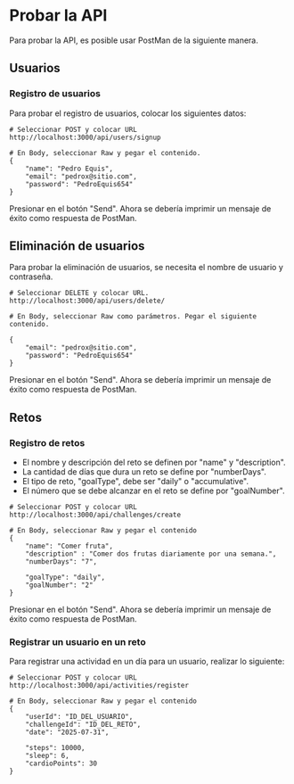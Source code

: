 # Probar la API

Para probar la API, es posible usar PostMan de la siguiente manera.

## Usuarios

### Registro de usuarios

Para probar el registro de usuarios, colocar los siguientes datos:

```
# Seleccionar POST y colocar URL
http://localhost:3000/api/users/signup

# En Body, seleccionar Raw y pegar el contenido.
{
    "name": "Pedro Equis",
    "email": "pedrox@sitio.com",
    "password": "PedroEquis654"
}
```
Presionar en el botón "Send".
Ahora se debería imprimir un mensaje de éxito como respuesta de PostMan.

## Eliminación de usuarios

Para probar la eliminación de usuarios, se necesita el nombre de usuario y contraseña.

```
# Seleccionar DELETE y colocar URL.
http://localhost:3000/api/users/delete/

# En Body, seleccionar Raw como parámetros. Pegar el siguiente contenido.

{
    "email": "pedrox@sitio.com",
    "password": "PedroEquis654"
}
```
Presionar en el botón "Send".
Ahora se debería imprimir un mensaje de éxito como respuesta de PostMan.

## Retos

### Registro de retos

 - El nombre y descripción del reto se definen por "name" y "description".
 - La cantidad de días que dura un reto se define por "numberDays".
 - El tipo de reto, "goalType", debe ser "daily" o "accumulative".
 - El número que se debe alcanzar en el reto se define por "goalNumber".

```
# Seleccionar POST y colocar URL
http://localhost:3000/api/challenges/create

# En Body, seleccionar Raw y pegar el contenido
{
    "name": "Comer fruta",
    "description" : "Comer dos frutas diariamente por una semana.",
    "numberDays": "7",
    
    "goalType": "daily",
    "goalNumber": "2"
}
```

Presionar en el botón "Send".
Ahora se debería imprimir un mensaje de éxito como respuesta de PostMan.

### Registrar un usuario en un reto

Para registrar una actividad en un día para un usuario, realizar lo siguiente:

```
# Seleccionar POST y colocar URL
http://localhost:3000/api/activities/register

# En Body, seleccionar Raw y pegar el contenido
{
    "userId": "ID_DEL_USUARIO",
    "challengeId": "ID_DEL_RETO",
    "date": "2025-07-31",
    
    "steps": 10000,
    "sleep": 6,
    "cardioPoints": 30
}
```